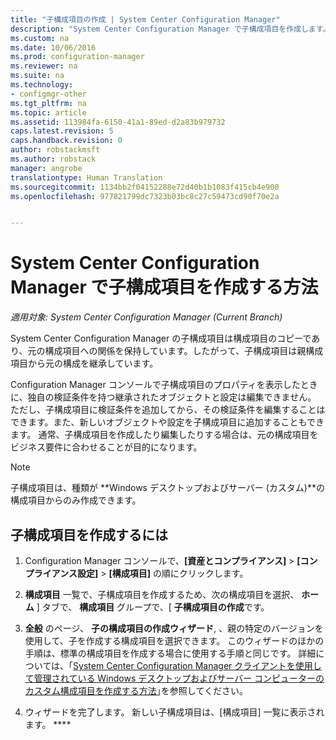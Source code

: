 ```yaml
---
title: "子構成項目の作成 | System Center Configuration Manager"
description: "System Center Configuration Manager で子構成項目を作成します。"
ms.custom: na
ms.date: 10/06/2016
ms.prod: configuration-manager
ms.reviewer: na
ms.suite: na
ms.technology:
- configmgr-other
ms.tgt_pltfrm: na
ms.topic: article
ms.assetid: 113984fa-6150-41a1-89ed-d2a83b979732
caps.latest.revision: 5
caps.handback.revision: 0
author: robstackmsft
ms.author: robstack
manager: angrobe
translationtype: Human Translation
ms.sourcegitcommit: 1134bb2f04152288e72d40b1b1083f415cb4e900
ms.openlocfilehash: 977821799dc7323b03bc8c27c59473cd90f70e2a


---
```

# <a name="how-to-create-child-configuration-items-in-system-center-configuration-manager"></a>System Center Configuration Manager で子構成項目を作成する方法

*適用対象: System Center Configuration Manager (Current Branch)*

System Center Configuration Manager の子構成項目は構成項目のコピーであり、元の構成項目への関係を保持しています。したがって、子構成項目は親構成項目から元の構成を継承しています。  

Configuration Manager コンソールで子構成項目のプロパティを表示したときに、独自の検証条件を持つ継承されたオブジェクトと設定は編集できません。 ただし、子構成項目に検証条件を追加してから、その検証条件を編集することはできます。また、新しいオブジェクトや設定を子構成項目に追加することもできます。
通常、子構成項目を作成したり編集したりする場合は、元の構成項目をビジネス要件に合わせることが目的になります。  

> [!NOTE]  
>  子構成項目は、種類が **Windows デスクトップおよびサーバー (カスタム)**の構成項目からのみ作成できます。  

## <a name="to-create-a-child-configuration-item"></a>子構成項目を作成するには  

1.  Configuration Manager コンソールで、**[資産とコンプライアンス]** > **[コンプライアンス設定]** > **[構成項目]** の順にクリックします。  

3.  **構成項目** 一覧で、子構成項目を作成するため、次の構成項目を選択、 **ホーム** ] タブで、 **構成項目** グループで、[ **子構成項目の作成**です。  

4.  **全般** のページ、 **子の構成項目の作成ウィザード**, 、親の特定のバージョンを使用して、子を作成する構成項目を選択できます。 このウィザードのほかの手順は、標準の構成項目を作成する場合に使用する手順と同じです。 詳細については、｢[System Center Configuration Manager クライアントを使用して管理されている Windows デスクトップおよびサーバー コンピューターのカスタム構成項目を作成する方法](../../compliance/deploy-use/create-custom-configuration-items-for-windows-desktop-and-server-computers-managed-with-the-client.md)｣を参照してください。  

5.  ウィザードを完了します。 新しい子構成項目は、[構成項目] 一覧に表示されます。 ****  



<!--HONumber=Nov16_HO1-->


